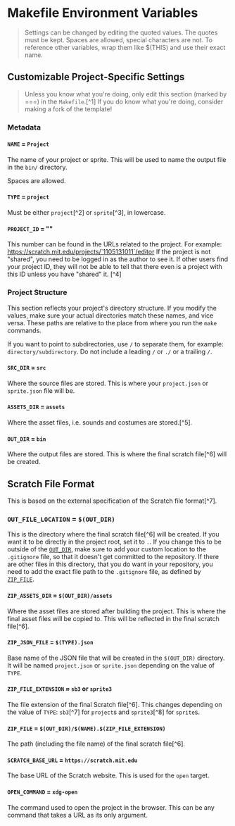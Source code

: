 # Makefile Environment Variables
> Settings can be changed by editing the quoted values. The quotes must be kept.
> Spaces are allowed, special characters are not.
> To reference other variables, wrap them like $(THIS) and use their exact name.


## Customizable Project-Specific Settings
> Unless you know what you're doing, only edit this section (marked by ===) in the `Makefile`.[^1]
> If you do know what you're doing, consider making a fork of the template!

### Metadata

#### `NAME` = `Project`
The name of your project or sprite. This will be used to name the output file in the `bin/` directory.

Spaces are allowed.

#### `TYPE` = `project`
Must be either `project`[^2] or `sprite`[^3], in lowercase.

#### `PROJECT_ID` = ""

This number can be found in the URLs related to the project. For example: <a href="https://scratch.mit.edu/projects/1105131011/editor" target="_blank"> https://scratch.mit.edu/projects/`1105131011`/editor</a>
If the project is not "shared", you need to be logged in as the author to see it.
If other users find your project ID, they will not be able to tell that there even is a project with this ID unless you have "shared" it. [^4]

### Project Structure

This section reflects your project's directory structure. If you modify the values, make sure your actual directories match these names, and vice versa. These paths are relative to the place from where you run the `make` commands.

If you want to point to subdirectories, use `/` to separate them, for example: `directory/subdirectory`. Do not include a leading `/` or `./` or a trailing `/`.
#### `SRC_DIR` = `src`
Where the source files are stored. This is where your `project.json` or `sprite.json` file will be.

#### `ASSETS_DIR` = `assets`
Where the asset files, i.e. sounds and costumes are stored.[^5].

#### `OUT_DIR` = `bin`
Where the output files are stored. This is where the final scratch file[^6] will be created.

## Scratch File Format
This is based on the external specification of the Scratch file format[^7].

### `OUT_FILE_LOCATION` = `$(OUT_DIR)`
This is the directory where the final scratch file[^6] will be created. If you want it to be directly in the project root, set it to `.`. If you change this to be outside of the [`OUT_DIR`](#out_dir), make sure to add your custom location to the `.gitignore` file, so that it doesn't get committed to the repository. If there are other files in this directory, that you do want in your repository, you need to add the exact file path to the `.gitignore` file, as defined by [`ZIP_FILE`](#zip_file).

#### `ZIP_ASSETS_DIR` = `$(OUT_DIR)/assets`
Where the asset files are stored after building the project. This is where the final asset files will be copied to. This will be reflected in the final scratch file[^6].

#### `ZIP_JSON_FILE` = `$(TYPE).json`
Base name of the JSON file that will be created in the `$(OUT_DIR)` directory. It will be named `project.json` or `sprite.json` depending on the value of `TYPE`.

#### `ZIP_FILE_EXTENSION` ≈ `sb3` or `sprite3`
The file extension of the final Scratch file[^6]. This changes depending on the value of `TYPE`: `sb3`[^7] for `project`s and `sprite3`[^8] for `sprite`s.

#### `ZIP_FILE` = `$(OUT_DIR)/$(NAME).$(ZIP_FILE_EXTENSION)`
The path (including the file name) of the final scratch file[^6].

#### `SCRATCH_BASE_URL` = `https://scratch.mit.edu`
The base URL of the Scratch website. This is used for the `open` target.

#### `OPEN_COMMAND` = `xdg-open`
The command used to open the project in the browser. This can be any command that takes a URL as its only argument.